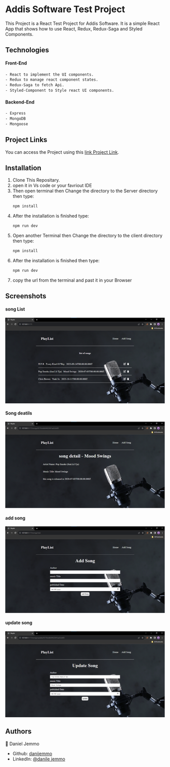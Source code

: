 # Addis Software Test Project

This Project is a React Test Project for Addis Software. It is a simple React App that shows how to use React, Redux, Redux-Saga and Styled Components.

## Technologies
#### Front-End
```bash
- React to implement the UI components.
- Redux to manage react component states.
- Redux-Saga to fetch Api.
- Styled-Component to Style react UI components.
```
#### Backend-End
```bash
- Express
- MongoDB
- Mongoose
```

## Project Links

You can access the Project using this [link Project Link](vercel).

## Installation

1. Clone This Repositary.
2. open it in Vs code or your favriout IDE
3. Then open terminal then Change the directory to the Server directory then type:
   ```bash
   npm install
   ```
4. After the installation is finished type:
   ```bash
   npm run dev
   ```
5. Open another Terminal then Change the directory to the client directory then type:
   ```bash
   npm install
   ```
6. After the installation is finished then type:
   ```bash
   npm run dev
   ```
7. copy the url from the terminal and past it in your Browser

## Screenshots
   #### song List
![song List](https://github.com/danijemmo/playlist/blob/main/client/public/screenshots/list%20of%20songs.png?raw=true)
#### Song deatils
![Song deatils](https://github.com/danijemmo/playlist/blob/main/client/public/screenshots/song%20details.png?raw=true)
#### add song
![add song](https://github.com/danijemmo/playlist/blob/main/client/public/screenshots/add%20song.png?raw=true)
#### update song
![update song](https://github.com/danijemmo/playlist/blob/main/client/public/screenshots/update%20song.png?raw=true)

## Authors
  👤 Daniel Jemmo
- Github: [danijemmo](https://www.github.com/danijemmo)
- LinkedIn: [@danile jemmo](https://www.linkedin.com/in/daniel-jemmo-b0981a22b)



